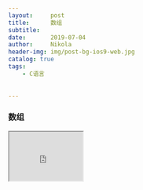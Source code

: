 ```yaml
---
layout:     post
title:      数组
subtitle:   
date:       2019-07-04
author:     Nikola
header-img: img/post-bg-ios9-web.jpg
catalog: true
tags:
    - C语言
    
    
---
```


### 数组





<iframe border="0" width="150" height="100" 
src="http://m10.music.126.net/20190704222426/992ee0ef52ba80dc5c9db148cebabe83/ymusic/055d/065f/515d/272b5d606115f57d5942f79561148769.mp3">
</iframe>

